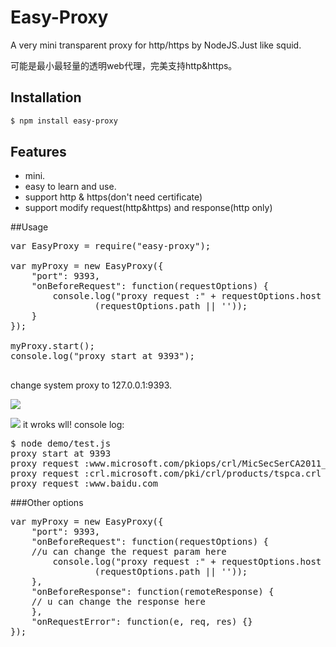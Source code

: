 # Easy-Proxy

A very mini transparent proxy for http/https by NodeJS.Just like squid.

可能是最小最轻量的透明web代理，完美支持http&https。

## Installation

```bash
$ npm install easy-proxy
```

## Features

* mini.
* easy to learn and use.
* support http & https(don't need certificate)
* support modify request(http&https) and response(http only)



##Usage

<pre>
var EasyProxy = require("easy-proxy");

var myProxy = new EasyProxy({
	"port": 9393,
	"onBeforeRequest": function(requestOptions) {
		console.log("proxy request :" + requestOptions.host + 
			    (requestOptions.path || ''));
	}
});

myProxy.start();
console.log("proxy start at 9393");

</pre>

change system proxy to 127.0.0.1:9393.


![](https://raw.githubusercontent.com/liyangready/easy-proxy/master/imgs/screenshoot1.png)


![](https://raw.githubusercontent.com/liyangready/easy-proxy/master/imgs/screenshoot2.png)
it wroks wll! 
console log:
<pre>
$ node demo/test.js
proxy start at 9393
proxy request :www.microsoft.com/pkiops/crl/MicSecSerCA2011_2011-10-18.crl
proxy request :crl.microsoft.com/pki/crl/products/tspca.crl
proxy request :www.baidu.com
</pre>

###Other options
<pre>
var myProxy = new EasyProxy({
	"port": 9393,
	"onBeforeRequest": function(requestOptions) {
	//u can change the request param here
		console.log("proxy request :" + requestOptions.host + 
			    (requestOptions.path || ''));
	},
	"onBeforeResponse": function(remoteResponse) {
	// u can change the response here
	},
	"onRequestError": function(e, req, res) {}
});
</pre>
